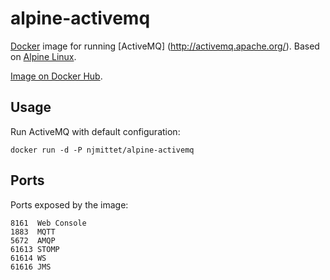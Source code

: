 alpine-activemq
==============
[Docker](https://www.docker.com/) image for running [ActiveMQ] (http://activemq.apache.org/). Based on [Alpine Linux](http://alpinelinux.org/). 

[Image on Docker Hub](https://hub.docker.com/r/njmittet/alpine-activemq/).

Usage
-----
Run ActiveMQ with default configuration:
~~~~
docker run -d -P njmittet/alpine-activemq
~~~~

Ports
-----
Ports exposed by the image:

    8161  Web Console
    1883  MQTT 
    5672  AMQP 
    61613 STOMP
    61614 WS  
    61616 JMS

